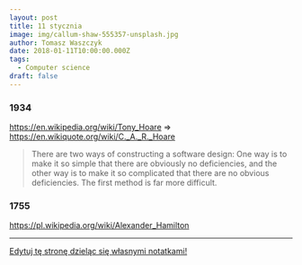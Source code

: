 ```yaml
---
layout: post
title: 11 stycznia
image: img/callum-shaw-555357-unsplash.jpg
author: Tomasz Waszczyk
date: 2018-01-11T10:00:00.000Z
tags:
  - Computer science
draft: false  
---
```


### 1934

https://en.wikipedia.org/wiki/Tony_Hoare => https://en.wikiquote.org/wiki/C._A._R._Hoare

> There are two ways of constructing a software design: One way is to make it so simple that there are obviously no deficiencies, and the other way is to make it so complicated that there are no obvious deficiencies. The first method is far more difficult.

### 1755

https://pl.wikipedia.org/wiki/Alexander_Hamilton

---

<a href="https://github.com/TomaszWaszczyk/historia.waszczyk.com/edit/master/src/content/january-11.md" target="_blank">Edytuj tę stronę dzieląc się własnymi notatkami!</a>
